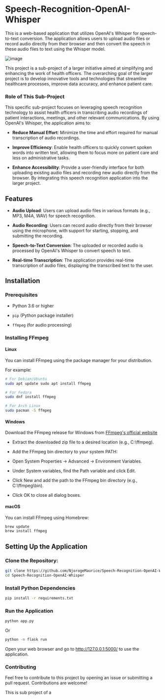 # Speech-Recognition-OpenAI-Whisper
This is a web-based application that utilizes OpenAI's Whisper for speech-to-text conversion. The application allows users to upload audio files or record audio directly from their browser and then convert the speech in these audio files to text using the Whisper model.

![image](https://github.com/user-attachments/assets/30a84b3e-b186-4869-a60d-732802d4f7b2)

This project is a sub-project of a larger initiative aimed at simplifying and enhancing the work of health officers. The overarching goal of the larger project is to develop innovative tools and technologies that streamline healthcare processes, improve data accuracy, and enhance patient care.

### Role of This Sub-Project 

This specific sub-project focuses on leveraging speech recognition technology to assist health officers in transcribing audio recordings of patient interactions, meetings, and other relevant communications. By using OpenAI's Whisper, the application aims to: 

- **Reduce Manual Effort**: Minimize the time and effort required for manual transcription of audio recordings.

- **Improve Efficiency**: Enable health officers to quickly convert spoken words into written text, allowing them to focus more on patient care and less on administrative tasks.

- **Enhance Accessibility**: Provide a user-friendly interface for both uploading existing audio files and recording new audio directly from the browser. By integrating this speech recognition application into the larger project.

## Features 

- **Audio Upload**: Users can upload audio files in various formats (e.g., MP3, M4A, WAV) for speech recognition. 

- **Audio Recording**: Users can record audio directly from their browser using the microphone, with support for starting, stopping, and submitting the recording.

- **Speech-to-Text Conversion**: The uploaded or recorded audio is processed by OpenAI's Whisper to convert speech to text.

- **Real-time Transcription**: The application provides real-time transcription of audio files, displaying the transcribed text to the user.

## Installation 

### Prerequisites 

- Python 3.6 or higher

- `pip` (Python package installer)

- `ffmpeg` (for audio processing)

### Installing FFmpeg 

#### Linux 

You can install FFmpeg using the package manager for your distribution. 

For example: 

```bash
# For Debian/Ubuntu
sudo apt update sudo apt install ffmpeg

# For Fedora
sudo dnf install ffmpeg

# For Arch Linux
sudo pacman -S ffmpeg
```
#### Windows

Download the FFmpeg release for Windows from [FFmpeg's official website](https://www.ffmpeg.org/download.html)


- Extract the downloaded zip file to a desired location (e.g., C:\ffmpeg).

- Add the FFmpeg bin directory to your system PATH:

- Open System Properties -> Advanced -> Environment Variables.

- Under System variables, find the Path variable and click Edit.

- Click New and add the path to the FFmpeg bin directory (e.g., C:\ffmpeg\bin).

- Click OK to close all dialog boxes.

#### macOS

You can install FFmpeg using Homebrew:

```bash
brew update
brew install ffmpeg
```

## Setting Up the Application

### Clone the Repository:

```bash
git clone https://github.com/NjorogeMaurice/Speech-Recognition-OpenAI-Whisper.git
cd Speech-Recognition-OpenAI-Whisper
```

### Install Python Dependencies

```bash
pip install -r requirements.txt
```

### Run the Application

```bash
python app.py
```

Or

```bash
python -m flask run
```

Open your web browser and go to http://127.0.0.1:5000/ to use the application.

### Contributing

Feel free to contribute to this project by opening an issue or submitting a pull request. Contributions are welcome!

This is sub project of a 






